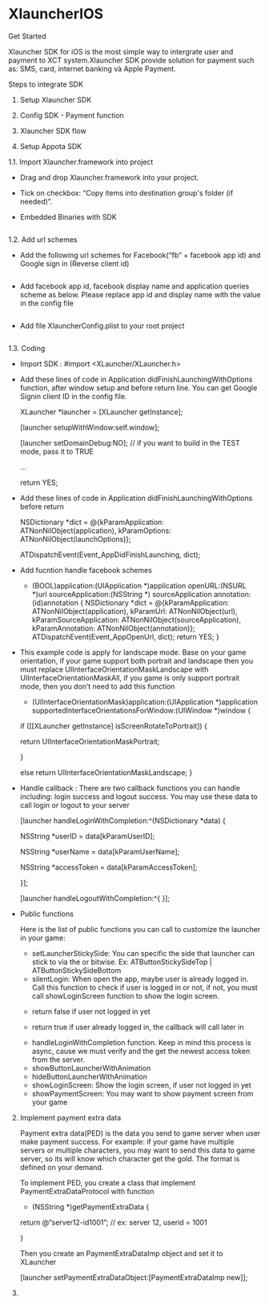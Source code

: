 # XlauncherIOS
Get Started

Xlauncher SDK for iOS is the most simple way to intergrate user and payment to XCT system.Xlauncher SDK provide solution for payment such as: SMS, card, internet banking và Apple Payment.

Steps to integrate SDK

1. Setup Xlauncher SDK

2. Config SDK - Payment function

3. Xlauncher SDK flow



1. Setup Appota SDK

1.1. Import Xlauncher.framework into project

- Drag and drop Xlauncher.framework into your project.

- Tick on checkbox: “Copy items into destination group's folder (if needed)”.

- Embedded Binaries with SDK

<image>

1.2. Add url schemes

- Add the following url schemes for Facebook(“fb” + facebook app id) and Google sign in (Reverse client id)

<image>

- Add facebook app id, facebook display name and application queries scheme as below. Please replace app id and display name with the value in the config file

<image>

- Add file XlauncherConfig.plist to your root project

<image>

1.3. Coding

- Import SDK : #import <XLauncher/XLauncher.h> 

- Add these lines of code in Application didFinishLaunchingWithOptions function, after window setup and before return line. You can get Google Signin client ID in the config file. 

    XLauncher *launcher = [XLauncher getInstance];

    [launcher setupWithWindow:self.window];

    [launcher setDomainDebug:NO]; // if you want to build in the TEST mode, pass it to TRUE

    ...

    return YES; 

- Add these lines of code in Application didFinishLaunchingWithOptions before return

    NSDictionary *dict = @{kParamApplication: ATNonNilObject(application), kParamOptions: ATNonNilObject(launchOptions)}; 

    ATDispatchEvent(Event_AppDidFinishLaunching, dict);

- Add fucntion handle facebook schemes 

    - (BOOL)application:(UIApplication *)application openURL:(NSURL *)url sourceApplication:(NSString *)
    sourceApplication annotation:(id)annotation { 
    NSDictionary *dict = @{kParamApplication: ATNonNilObject(application), kParamUrl: ATNonNilObject(url), 
    kParamSourceApplication: ATNonNilObject(sourceApplication), kParamAnnotation: ATNonNilObject(annotation)}; 
    ATDispatchEvent(Event_AppOpenUrl, dict); 
    return YES; }

- This example code is apply for landscape mode. Base on your game orientation, if your game support both portrait and landscape then you must replace UIInterfaceOrientationMaskLandscape with UIInterfaceOrientationMaskAll, if you game is only support portrait mode, then you don’t need to add this function

    - (UIInterfaceOrientationMask)application:(UIApplication *)application supportedInterfaceOrientationsForWindow:(UIWindow *)window
    { 

    if ([[XLauncher getInstance] isScreenRotateToPortrait]) { 

    return UIInterfaceOrientationMaskPortrait; 

    } 

    else 	return UIInterfaceOrientationMaskLandscape; } 

- Handle callback : There are two callback functions you can handle including: login success and logout success. You may use these data to call login or logout to your server

    [launcher handleLoginWithCompletion:^(NSDictionary *data) { 

    NSString *userID = data[kParamUserID];

    NSString *userName = data[kParamUserName];

    NSString *accessToken = data[kParamAccessToken]; 

    }]; 

    [launcher handleLogoutWithCompletion:^{ }]; 

- Public functions

    Here is the list of public functions you can call to customize the launcher in your game: 
    - setLauncherStickySide: You can specific the side that launcher can stick to via the or 
    bitwise. Ex: ATButtonStickySideTop | ATButtonStickySideBottom 
    - silentLogin: When open the app, maybe user is already logged in. Call this function to check if user is logged in or not, if not, you must call showLoginScreen function to show the login screen. 
    * return false if user not logged in yet

    * return true if user already logged in, the callback will call later in 
    - handleLoginWithCompletion function. Keep in mind this process is async, cause we must verify and the get the newest access token from the server. 
    - showButtonLauncherWithAnimation 
    - hideButtonLauncherWithAnimation
    - showLoginScreen: Show the login screen, if user not logged in yet
    - showPaymentScreen: You may want to show payment screen from your game

2. Implement payment extra data

    Payment extra data(PED) is the data you send to game server when user make payment success. For example: if your game have multiple servers or multiple characters, you may want to send this data to game server, so its will know which character get the gold. The format is defined on your demand. 

    To implement PED, you create a class that implement PaymentExtraDataProtocol with function

    - (NSString *)getPaymentExtraData { 

    return @“server12-id1001”; // ex: server 12, userid = 1001

    }

    Then you create an PaymentExtraDataImp object and set it to XLauncher

    [launcher setPaymentExtraDataObject:[PaymentExtraDataImp new]];

    
3.
